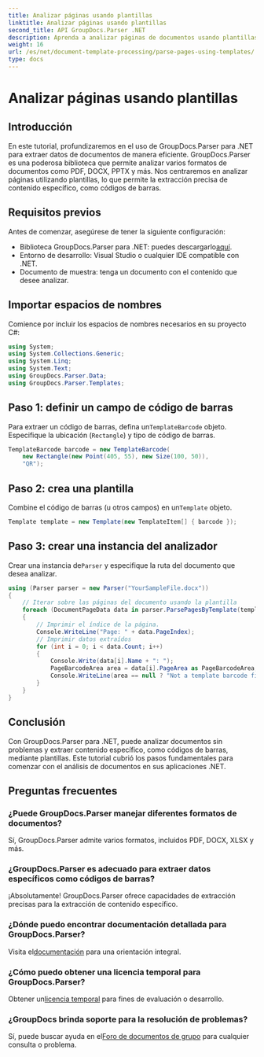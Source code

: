 ```yaml
---
title: Analizar páginas usando plantillas
linktitle: Analizar páginas usando plantillas
second_title: API GroupDocs.Parser .NET
description: Aprenda a analizar páginas de documentos usando plantillas en .NET con GroupDocs.Parser. Extraiga contenido específico de manera eficiente para sus aplicaciones.
weight: 16
url: /es/net/document-template-processing/parse-pages-using-templates/
type: docs
---
```

# Analizar páginas usando plantillas

## Introducción
En este tutorial, profundizaremos en el uso de GroupDocs.Parser para .NET para extraer datos de documentos de manera eficiente. GroupDocs.Parser es una poderosa biblioteca que permite analizar varios formatos de documentos como PDF, DOCX, PPTX y más. Nos centraremos en analizar páginas utilizando plantillas, lo que permite la extracción precisa de contenido específico, como códigos de barras.
## Requisitos previos
Antes de comenzar, asegúrese de tener la siguiente configuración:
-  Biblioteca GroupDocs.Parser para .NET: puedes descargarlo[aquí](https://releases.groupdocs.com/parser/net/).
- Entorno de desarrollo: Visual Studio o cualquier IDE compatible con .NET.
- Documento de muestra: tenga un documento con el contenido que desee analizar.

## Importar espacios de nombres
Comience por incluir los espacios de nombres necesarios en su proyecto C#:
```csharp
using System;
using System.Collections.Generic;
using System.Linq;
using System.Text;
using GroupDocs.Parser.Data;
using GroupDocs.Parser.Templates;
```
## Paso 1: definir un campo de código de barras
 Para extraer un código de barras, defina un`TemplateBarcode` objeto. Especifique la ubicación (`Rectangle`) y tipo de código de barras.
```csharp
TemplateBarcode barcode = new TemplateBarcode(
    new Rectangle(new Point(405, 55), new Size(100, 50)),
    "QR");
```
## Paso 2: crea una plantilla
 Combine el código de barras (u otros campos) en un`Template` objeto.
```csharp
Template template = new Template(new TemplateItem[] { barcode });
```
## Paso 3: crear una instancia del analizador
 Crear una instancia de`Parser` y especifique la ruta del documento que desea analizar.
```csharp
using (Parser parser = new Parser("YourSampleFile.docx"))
{
    // Iterar sobre las páginas del documento usando la plantilla
    foreach (DocumentPageData data in parser.ParsePagesByTemplate(template))
    {
        // Imprimir el índice de la página.
        Console.WriteLine("Page: " + data.PageIndex);
        // Imprimir datos extraídos
        for (int i = 0; i < data.Count; i++)
        {
            Console.Write(data[i].Name + ": ");
            PageBarcodeArea area = data[i].PageArea as PageBarcodeArea;
            Console.WriteLine(area == null ? "Not a template barcode field" : area.Value);
        }
    }
}
```

## Conclusión
Con GroupDocs.Parser para .NET, puede analizar documentos sin problemas y extraer contenido específico, como códigos de barras, mediante plantillas. Este tutorial cubrió los pasos fundamentales para comenzar con el análisis de documentos en sus aplicaciones .NET.

## Preguntas frecuentes
### ¿Puede GroupDocs.Parser manejar diferentes formatos de documentos?
Sí, GroupDocs.Parser admite varios formatos, incluidos PDF, DOCX, XLSX y más.
### ¿GroupDocs.Parser es adecuado para extraer datos específicos como códigos de barras?
¡Absolutamente! GroupDocs.Parser ofrece capacidades de extracción precisas para la extracción de contenido específico.
### ¿Dónde puedo encontrar documentación detallada para GroupDocs.Parser?
 Visita el[documentación](https://tutorials.groupdocs.com/parser/net/) para una orientación integral.
### ¿Cómo puedo obtener una licencia temporal para GroupDocs.Parser?
 Obtener un[licencia temporal](https://purchase.groupdocs.com/temporary-license/) para fines de evaluación o desarrollo.
### ¿GroupDocs brinda soporte para la resolución de problemas?
 Sí, puede buscar ayuda en el[Foro de documentos de grupo](https://forum.groupdocs.com/c/parser/17) para cualquier consulta o problema.